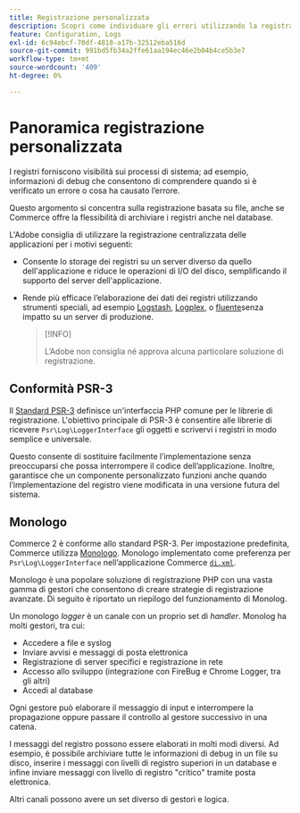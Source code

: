 ```yaml
---
title: Registrazione personalizzata
description: Scopri come individuare gli errori utilizzando la registrazione personalizzata.
feature: Configuration, Logs
exl-id: 6c94ebcf-70df-4818-a17b-32512eba516d
source-git-commit: 991bd5fb34a2ffe61aa194ec46e2b04b4ce5b3e7
workflow-type: tm+mt
source-wordcount: '409'
ht-degree: 0%

---
```


# Panoramica registrazione personalizzata

I registri forniscono visibilità sui processi di sistema; ad esempio, informazioni di debug che consentono di comprendere quando si è verificato un errore o cosa ha causato l’errore.

Questo argomento si concentra sulla registrazione basata su file, anche se Commerce offre la flessibilità di archiviare i registri anche nel database.

L&#39;Adobe consiglia di utilizzare la registrazione centralizzata delle applicazioni per i motivi seguenti:

- Consente lo storage dei registri su un server diverso da quello dell&#39;applicazione e riduce le operazioni di I/O del disco, semplificando il supporto del server dell&#39;applicazione.

- Rende più efficace l’elaborazione dei dati dei registri utilizzando strumenti speciali, ad esempio [Logstash], [Logplex], o [fluente]senza impatto su un server di produzione.

   >[!INFO]
   >
   >L’Adobe non consiglia né approva alcuna particolare soluzione di registrazione.

## Conformità PSR-3

Il [Standard PSR-3][laminas] definisce un&#39;interfaccia PHP comune per le librerie di registrazione. L&#39;obiettivo principale di PSR-3 è consentire alle librerie di ricevere `Psr\Log\LoggerInterface` gli oggetti e scrivervi i registri in modo semplice e universale.

Questo consente di sostituire facilmente l’implementazione senza preoccuparsi che possa interrompere il codice dell’applicazione. Inoltre, garantisce che un componente personalizzato funzioni anche quando l’implementazione del registro viene modificata in una versione futura del sistema.

## Monologo

Commerce 2 è conforme allo standard PSR-3. Per impostazione predefinita, Commerce utilizza [Monologo]. Monologo implementato come preferenza per `Psr\Log\LoggerInterface` nell’applicazione Commerce [`di.xml`][di].

Monologo è una popolare soluzione di registrazione PHP con una vasta gamma di gestori che consentono di creare strategie di registrazione avanzate. Di seguito è riportato un riepilogo del funzionamento di Monolog.

Un monologo _logger_ è un canale con un proprio set di _handler_. Monolog ha molti gestori, tra cui:

- Accedere a file e syslog
- Inviare avvisi e messaggi di posta elettronica
- Registrazione di server specifici e registrazione in rete
- Accesso allo sviluppo (integrazione con FireBug e Chrome Logger, tra gli altri)
- Accedi al database

Ogni gestore può elaborare il messaggio di input e interrompere la propagazione oppure passare il controllo al gestore successivo in una catena.

I messaggi del registro possono essere elaborati in molti modi diversi. Ad esempio, è possibile archiviare tutte le informazioni di debug in un file su disco, inserire i messaggi con livelli di registro superiori in un database e infine inviare messaggi con livello di registro &quot;critico&quot; tramite posta elettronica.

Altri canali possono avere un set diverso di gestori e logica.

<!-- link definitions -->

[di]: https://github.com/magento/magento2/blob/2.4/app/etc/di.xml#L9
[fluente]: https://www.fluentd.org/
[laminas]: https://docs.laminas.dev/laminas-log/
[Logplex]: https://devcenter.heroku.com/articles/logplex
[Logstash]: https://www.elastic.co/products/logstash
[Monologo]: https://github.com/Seldaek/monolog
